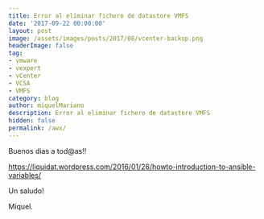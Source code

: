 ```yaml
---
title: Error al eliminar fichero de datastore VMFS
date: '2017-09-22 00:00:00'
layout: post
image: /assets/images/posts/2017/08/vcenter-backup.png
headerImage: false
tag:
- vmware
- vexpert
- vCenter
- VCSA
- VMFS
category: blog
author: miquelMariano
description: Error al eliminar fichero de datastore VMFS
hidden: false
permalink: /awx/
---
```


Buenos dias a tod@as!!

https://liquidat.wordpress.com/2016/01/26/howto-introduction-to-ansible-variables/




Un saludo!

Miquel.


